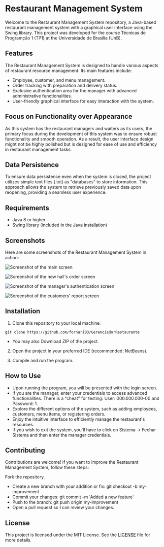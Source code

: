 # Restaurant Management System

Welcome to the Restaurant Management System repository, a Java-based restaurant management system with a graphical user interface using the Swing library. This project was developed for the course Técnicas de Programção 1 (TP1) at the Universidade de Brasília (UnB).

## Features
The Restaurant Management System is designed to handle various aspects of restaurant resource management. Its main features include:

* Employee, customer, and menu management.
* Order tracking with preparation and delivery status.
* Exclusive authentication area for the manager with advanced administrative functionalities.
* User-friendly graphical interface for easy interaction with the system.

## Focus on Functionality over Appearance
As this system has the restaurant managers and waiters as its users, the primary focus during the development of this system was to ensure robust functionality and smooth operation. As a result, the user interface design might not be highly polished but is designed for ease of use and efficiency in restaurant management tasks.

## Data Persistence
To ensure data persistence even when the system is closed, the project utilizes simple text files (.txt) as "databases" to store information. This approach allows the system to retrieve previously saved data upon reopening, providing a seamless user experience.

## Requirements
* Java 8 or higher
* Swing library (included in the Java installation)

## Screenshots
Here are some screenshots of the Restaurant Management System in action:

![Screenshot of the main screen](https://github.com/fornari03/GerenciadorRestaurante/assets/112660465/b761ded8-1297-430f-9485-f81e0b7cc03d)

![Screenshot of the new hall's order screen](https://github.com/fornari03/GerenciadorRestaurante/assets/112660465/5a9d6f9a-8d66-4574-8cd8-ddcc19570bcb)

![Screenshot of the manager's authentication screen](https://github.com/fornari03/GerenciadorRestaurante/assets/112660465/124fa621-9a52-4c2f-a166-15ed612d213c)

![Screenshot of the customers' report screen](https://github.com/fornari03/GerenciadorRestaurante/assets/112660465/49622b2b-3efd-424d-9e23-55ab72191072)


## Installation
1. Clone this repository to your local machine:

`git clone https://github.com/fornari03/GerenciadorRestaurante `

* You may also Download ZIP of the project.

2. Open the project in your preferred IDE (recommended: NetBeans).

3. Compile and run the program.

## How to Use
* Upon running the program, you will be presented with the login screen.
* If you are the manager, enter your credentials to access advanced functionalities. There is a "cheat" for testing: User: 000.000.000-00 and Password: 1.
* Explore the different options of the system, such as adding employees, customers, menu items, or registering orders.
* Enjoy the intuitive interface to efficiently manage the restaurant's resources.
* If you wish to exit the system, you'll have to click on Sistema -> Fechar Sistema and then enter the manager credentials.

## Contributing
Contributions are welcome! If you want to improve the Restaurant Management System, follow these steps:

Fork the repository.
* Create a new branch with your addition or fix: git checkout -b my-improvement
* Commit your changes: git commit -m 'Added a new feature'
* Push to the branch: git push origin my-improvement
* Open a pull request so I can review your changes.

## License
This project is licensed under the MIT License. See the [LICENSE](https://github.com/fornari03/GerenciadorRestaurante/blob/main/LICENSE) file for more details.
